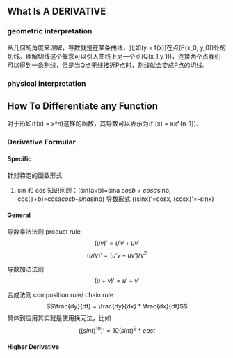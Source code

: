 ## What Is A DERIVATIVE

### geometric interpretation
从几何的角度来理解，导数就是在某条曲线，比如\(y = f(x)\)在点\(P(x_0, y_0)\)处的切线。理解切线这个概念可以引入曲线上另一个点\(Q(x_1,y_1)\)，连接两个点我们可以得到一条割线，但是当Q点无线接近P点时，割线就会变成P点的切线。


### physical interpretation

## How To Differentiate any Function
对于形如\(f(x) = x^n\)这样的函数，其导数可以表示为\(f'(x) = nx^{n-1}\).

### Derivative Formular
#### Specific
针对特定的函数形式
1. sin 和 cos
知识回顾：\(sin(a+b)=sina *cosb + cosa*sinb, cos(a+b)=cosa*cosb-sina*sinb\)
导数形式
\((sinx)'=cosx, (cosx)'=-sinx\)

#### General
导数乘法法则 product rule
$$ (uv)' = u'v + uv'$$
$$ (u/v)' = (u'v-uv')/v^2$$

导数加法法则 
$$ (u+v)' = u' + v' $$

合成法则 composition rule/ chain rule
$$\frac{dy}{dt} = \frac{dy}{dx} * \frac{dx}{dt}$$
具体到应用其实就是使用换元法，比如
$$ ((sint)^{10})' = 10(sint)^{9}*cost$$
#### Higher Derivative
